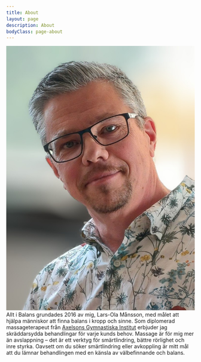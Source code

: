```yaml
---
title: About
layout: page
description: About
bodyClass: page-about
---
```


<div class="about-container">
  <div class="about-image">
    <a href="https://www.example.com" target="_blank">
      <img src="/images/Lars.jpg" alt="Accounting Services">
    </a>
  </div>
  <div class="about-text">
    Allt i Balans grundades 2016 av mig, Lars-Ola Månsson, med målet att hjälpa människor att finna balans i kropp och sinne. Som diplomerad massageterapeut från <a href='https://www.kroppsterapeuterna.se/' target='_blank'>Axelsons Gymnastiska Institut</a> erbjuder jag skräddarsydda behandlingar för varje kunds behov. Massage är för mig mer än avslappning – det är ett verktyg för smärtlindring, bättre rörlighet och inre styrka. Oavsett om du söker smärtlindring eller avkoppling är mitt mål att du lämnar behandlingen med en känsla av välbefinnande och balans.
  </div>
</div>